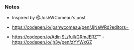 ### Notes

- Inspired by @JoshWComeau's post

- https://codepen.io/joshwcomeau/pen/JjNaWRd?editors=
- https://codepen.io/Adir-SL/full/GRmJERZ""
-https://codepen.io/jh3y/pen/zYYWxGZ